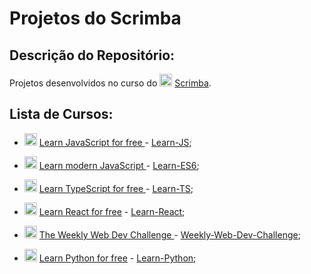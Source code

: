 # Projetos do Scrimba


## Descrição do Repositório:
Projetos desenvolvidos no curso do <img src="https://yt3.ggpht.com/ytc/AKedOLRBX_kQ1O7EScITaU0eJRqDzfIuDAFLXXCQt_f42g=s900-c-k-c0x00ffffff-no-rj" alt="Logo Scrimba" width="20"/> [Scrimba](https://scrimba.com/).


## Lista de Cursos:

* <img src="https://upload.wikimedia.org/wikipedia/commons/thumb/9/99/Unofficial_JavaScript_logo_2.svg/1200px-Unofficial_JavaScript_logo_2.svg.png" alt="Logo JavaScript" width="20"/> [Learn JavaScript for free
](https://scrimba.com/learn/learnjavascript) - [Learn-JS](learn-js);

* <img src="https://jeremyrajan.gallerycdn.vsassets.io/extensions/jeremyrajan/vscode-lebab/1.0.5/1573319221126/Microsoft.VisualStudio.Services.Icons.Default" alt="Logo JavaScript" width="20"/> [Learn modern JavaScript
](https://scrimba.com/learn/es6) - [Learn-ES6](learn-es6);

* <img src="https://appmasters.io/static/typescript-logo-26cc95f255ccb936d154b43614f61602.png" alt="Logo TypeScript" width="20"/> [Learn TypeScript for free
](https://scrimba.com/learn/typescript) - [Learn-TS](learn-ts);

* <img src="https://seeklogo.com/images/R/react-logo-7B3CE81517-seeklogo.com.png" alt="Logo React" width="20"/> [Learn React for free](https://scrimba.com/learn/learnreact) - [Learn-React](learn-react);

* <img src="https://www.seekpng.com/png/detail/311-3113352_world-wide-web-logo-png-website-image-without.png" alt="Logo Web" width="20"/> [The Weekly Web Dev Challenge
](https://scrimba.com/learn/weeklychallenge) - [Weekly-Web-Dev-Challenge](weekly-web-dev-chal);

* <img src="https://upload.wikimedia.org/wikipedia/commons/thumb/c/c3/Python-logo-notext.svg/1200px-Python-logo-notext.svg.png" alt="Logo React" width="20"/> [Learn Python for free](https://scrimba.com/learn/python) - [Learn-Python](learn-python);

